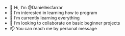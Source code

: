 - 👋 Hi, I’m @Danielleisfarrar
- 👀 I’m interested in learning how to program 
- 🌱 I’m currently learning everything
- 💞️ I’m looking to collaborate on basic beginner projects
- 📫 You can reach me by personal message  

<!---
Danielleisfarrar/Danielleisfarrar is a ✨ special ✨ repository because its `README.md` (this file) appears on your GitHub profile.
You can click the Preview link to take a look at your changes.
--->
